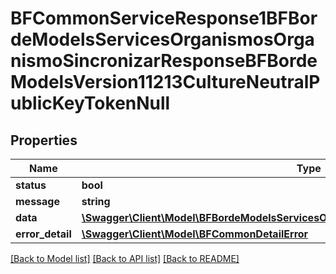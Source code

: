 # BFCommonServiceResponse1BFBordeModelsServicesOrganismosOrganismoSincronizarResponseBFBordeModelsVersion11213CultureNeutralPublicKeyTokenNull

## Properties
Name | Type | Description | Notes
------------ | ------------- | ------------- | -------------
**status** | **bool** |  | [optional] 
**message** | **string** |  | [optional] 
**data** | [**\Swagger\Client\Model\BFBordeModelsServicesOrganismosOrganismoSincronizarResponse**](BFBordeModelsServicesOrganismosOrganismoSincronizarResponse.md) |  | [optional] 
**error_detail** | [**\Swagger\Client\Model\BFCommonDetailError**](BFCommonDetailError.md) |  | [optional] 

[[Back to Model list]](../../README.md#documentation-for-models) [[Back to API list]](../../README.md#documentation-for-api-endpoints) [[Back to README]](../../README.md)

